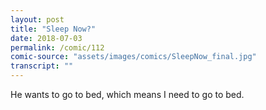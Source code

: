 ```yaml
---
layout: post
title: "Sleep Now?"
date: 2018-07-03
permalink: /comic/112
comic-source: "assets/images/comics/SleepNow_final.jpg"
transcript: ""
---
```


He wants to go to bed, which means I need to go to bed.
